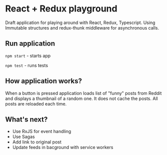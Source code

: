 # React + Redux playground
Draft application for playing around with React, Redux, Typescript. Using Immutable structures and redux-thunk middleware for asynchronous calls.

## Run application
`npm start` - starts app

`npm test` - runs tests
 
## How application works?
When a button is pressed application loads list of "funny" posts from Reddit and displays a thumbnail of a random one. It does not cache the posts. All posts are reloaded each time.

## What's next?
* Use RxJS for event handling
* Use Sagas
* Add link to original post
* Update feeds in bacground with service workers
